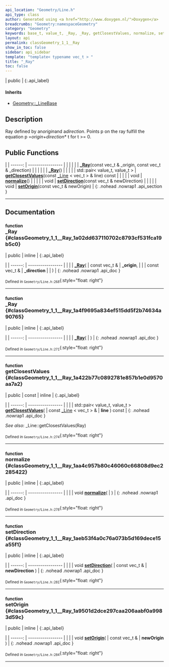 ```yaml
---
api_location: "Geometry/Line.h"
api_type: class
author: Generated using <a href="http://www.doxygen.nl/">Doxygen</a>
breadcrumbs: "Geometry:namespaceGeometry"
category: "Geometry"
keywords: base_t, value_t, _Ray, _Ray, getClosestValues, normalize, setDirection, setOrigin
layout: api
permalink: classGeometry_1_1__Ray
show_in_toc: false
sidebar: api_sidebar
template: "template< typename vec_t > "
title: "_Ray"
toc: false
---
```


| public |
{:.api_label}

#### Inherits

* [Geometry::_LineBase](classGeometry_1_1%5F%5FLineBase)


## Description



Ray defined by an*origin*and a*direction*. Points p on the ray fulfill the equation p =*origin*+*direction** t for t >= 0.



## Public Functions

|
| ------: | ----------------- |
|  | |
|  | **[_Ray](#classGeometry_1_1%5F%5FRay_1a02dd637110702c8793cf531fca19b5c0)**(const vec_t & _origin, const vec_t & _direction) |
|  | |
|  | **[_Ray](#classGeometry_1_1%5F%5FRay_1a4f9695a834ef515dd5f2b74634a90765)**() |
|  | |
| std::pair< value_t, value_t > | **[getClosestValues](#classGeometry_1_1%5F%5FRay_1a422b77c0892781e857b1e0d9570aa7a2)**(const [_Line](classGeometry_1_1%5F%5FLine) < vec_t > & line) const |
|  | |
| void | **[normalize](#classGeometry_1_1%5F%5FRay_1aa4c957b80c46060c66808d9ec2285422)**() |
|  | |
| void | **[setDirection](#classGeometry_1_1%5F%5FRay_1aeb53f4a0c76a073b5d169dece15a55f1)**(const vec_t & newDirection) |
|  | |
| void | **[setOrigin](#classGeometry_1_1%5F%5FRay_1a9501d2dce297caa206aabf0a9983d59c)**(const vec_t & newOrigin) |
{: .nohead .nowrap1 .api_section }


-------------------------------------------------------------------

## Documentation

### <small>function</small><br/> _Ray {#classGeometry_1_1__Ray_1a02dd637110702c8793cf531fca19b5c0}

| public | inline |
{:.api_label}

|
| ------: | ----------------- |
|  |
|  **[_Ray](#classGeometry_1_1%5F%5FRay_1a02dd637110702c8793cf531fca19b5c0)**( | const vec_t & | **_origin**, |
| | const vec_t & | **_direction** |
|   ) |
{: .nohead .nowrap1 .api_doc }





<sub>Defined in `Geometry/Line.h:268`</sub>{:style="float: right"}

-------------------------------------------------------------------

### <small>function</small><br/> _Ray {#classGeometry_1_1__Ray_1a4f9695a834ef515dd5f2b74634a90765}

| public | inline |
{:.api_label}

|
| ------: | ----------------- |
|  |
|  **[_Ray](#classGeometry_1_1%5F%5FRay_1a4f9695a834ef515dd5f2b74634a90765)**( |  ) |
{: .nohead .nowrap1 .api_doc }





<sub>Defined in `Geometry/Line.h:271`</sub>{:style="float: right"}

-------------------------------------------------------------------

### <small>function</small><br/> getClosestValues {#classGeometry_1_1__Ray_1a422b77c0892781e857b1e0d9570aa7a2}

| public | const | inline |
{:.api_label}

|
| ------: | ----------------- |
|  |
| std::pair< value_t, value_t > **[getClosestValues](#classGeometry_1_1%5F%5FRay_1a422b77c0892781e857b1e0d9570aa7a2)**( | const [_Line](classGeometry_1_1%5F%5FLine) < vec_t > & | **line** ) const |
{: .nohead .nowrap1 .api_doc }





*See also*: _Line::getClosestValues(Ray)





<sub>Defined in `Geometry/Line.h:274`</sub>{:style="float: right"}

-------------------------------------------------------------------

### <small>function</small><br/> normalize {#classGeometry_1_1__Ray_1aa4c957b80c46060c66808d9ec2285422}

| public | inline |
{:.api_label}

|
| ------: | ----------------- |
|  |
| void **[normalize](#classGeometry_1_1%5F%5FRay_1aa4c957b80c46060c66808d9ec2285422)**( |  ) |
{: .nohead .nowrap1 .api_doc }





<sub>Defined in `Geometry/Line.h:278`</sub>{:style="float: right"}

-------------------------------------------------------------------

### <small>function</small><br/> setDirection {#classGeometry_1_1__Ray_1aeb53f4a0c76a073b5d169dece15a55f1}

| public | inline |
{:.api_label}

|
| ------: | ----------------- |
|  |
| void **[setDirection](#classGeometry_1_1%5F%5FRay_1aeb53f4a0c76a073b5d169dece15a55f1)**( | const vec_t & | **newDirection** ) |
{: .nohead .nowrap1 .api_doc }





<sub>Defined in `Geometry/Line.h:281`</sub>{:style="float: right"}

-------------------------------------------------------------------

### <small>function</small><br/> setOrigin {#classGeometry_1_1__Ray_1a9501d2dce297caa206aabf0a9983d59c}

| public | inline |
{:.api_label}

|
| ------: | ----------------- |
|  |
| void **[setOrigin](#classGeometry_1_1%5F%5FRay_1a9501d2dce297caa206aabf0a9983d59c)**( | const vec_t & | **newOrigin** ) |
{: .nohead .nowrap1 .api_doc }





<sub>Defined in `Geometry/Line.h:284`</sub>{:style="float: right"}

-------------------------------------------------------------------

